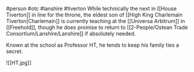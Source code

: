 #person #otc #lanshire #tiverton 
While technically the next in [[House Tiverton]] in line for the throne, the eldest son of [[High King Charlemain Tiverton|Charlemain]] is currently teaching at the [[Universa Arbitrum]] in [[Freehold]], though he does promise to return to [[2-People/Ostean Trade Consortium/Lanshire/Lanshire]] if absolutely needed.  

Known at the school as Professor HT, he tends to keep his family ties a secret.

![[HT.jpg]]